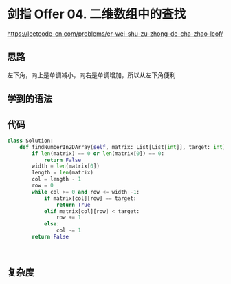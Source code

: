 # 剑指 Offer 04. 二维数组中的查找
https://leetcode-cn.com/problems/er-wei-shu-zu-zhong-de-cha-zhao-lcof/
## 思路
左下角，向上是单调减小，向右是单调增加，所以从左下角便利

## 学到的语法

## 代码
```python
class Solution:
    def findNumberIn2DArray(self, matrix: List[List[int]], target: int) -> bool:
        if len(matrix) == 0 or len(matrix[0]) == 0:
            return False
        width = len(matrix[0])
        length = len(matrix)
        col = length - 1
        row = 0
        while col >= 0 and row <= width -1:
            if matrix[col][row] == target:
                return True
            elif matrix[col][row] < target:
                row += 1
            else:
                col -= 1
        return False

         

```

## 复杂度

